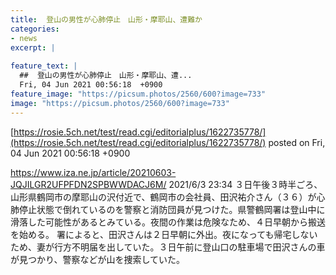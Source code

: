 ```yaml
---
title:  登山の男性が心肺停止　山形・摩耶山、遭難か  
categories:
- news
excerpt: |
  
feature_text: |
  ##  登山の男性が心肺停止　山形・摩耶山、遭...
  Fri, 04 Jun 2021 00:56:18  +0900
feature_image: "https://picsum.photos/2560/600?image=733"
image: "https://picsum.photos/2560/600?image=733"
---
```


[https://rosie.5ch.net/test/read.cgi/editorialplus/1622735778/](https://rosie.5ch.net/test/read.cgi/editorialplus/1622735778/)
posted on Fri, 04 Jun 2021 00:56:18  +0900

<!--more-->

https://www.iza.ne.jp/article/20210603-JQJILGR2UFPFDN2SPBWWDACJ6M/ 2021/6/3 23:34 ３日午後３時半ごろ、山形県鶴岡市の摩耶山の沢付近で、鶴岡市の会社員、田沢祐介さん（３６）が心肺停止状態で倒れているのを警察と消防団員が見つけた。県警鶴岡署は登山中に滑落した可能性があるとみている。夜間の作業は危険なため、４日早朝から搬送を始める。 署によると、田沢さんは２日早朝に外出。夜になっても帰宅しないため、妻が行方不明届を出していた。３日午前に登山口の駐車場で田沢さんの車が見つかり、警察などが山を捜索していた。
